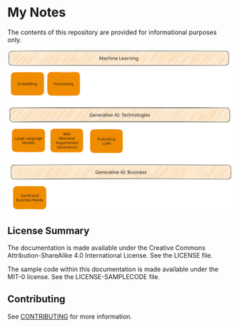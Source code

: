 # My Notes
The contents of this repository are provided for informational purposes only. 



![readme](https://raw.githubusercontent.com/marcelcastrobr/my_ml_notes/main/images/readme.svg)





## License Summary

The documentation is made available under the Creative Commons Attribution-ShareAlike 4.0 International License. See the LICENSE file.

The sample code within this documentation is made available under the MIT-0 license. See the LICENSE-SAMPLECODE file.

## Contributing

See [CONTRIBUTING](CONTRIBUTING.md#security-issue-notifications) for more information.

